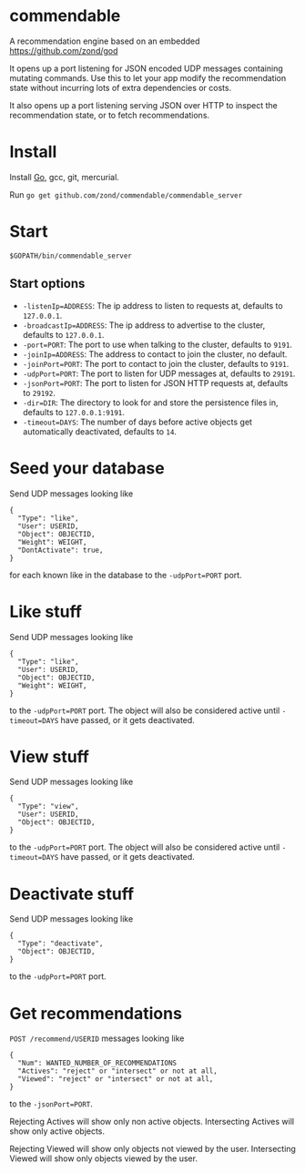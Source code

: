 commendable
===========

A recommendation engine based on an embedded https://github.com/zond/god

It opens up a port listening for JSON encoded UDP messages containing mutating commands. Use this to let your app modify the recommendation state without incurring lots of extra dependencies or costs.

It also opens up a port listening serving JSON over HTTP to inspect the recommendation state, or to fetch recommendations.

# Install

Install <a href="http://golang.org/doc/install">Go</a>, gcc, git, mercurial.

Run `go get github.com/zond/commendable/commendable_server`

# Start

`$GOPATH/bin/commendable_server`

## Start options

* `-listenIp=ADDRESS`: The ip address to listen to requests at, defaults to `127.0.0.1`.
* `-broadcastIp=ADDRESS`: The ip address to advertise to the cluster, defaults to `127.0.0.1`.
* `-port=PORT`: The port to use when talking to the cluster, defaults to `9191`.
* `-joinIp=ADDRESS`: The address to contact to join the cluster, no default.
* `-joinPort=PORT`: The port to contact to join the cluster, defaults to `9191`.
* `-udpPort=PORT`: The port to listen for UDP messages at, defaults to `29191`.
* `-jsonPort=PORT`: The port to listen for JSON HTTP requests at, defaults to `29192`.
* `-dir=DIR`: The directory to look for and store the persistence files in, defaults to `127.0.0.1:9191`.
* `-timeout=DAYS`: The number of days before active objects get automatically deactivated, defaults to `14`.

# Seed your database

Send UDP messages looking like

    {
      "Type": "like",
      "User": USERID,
      "Object": OBJECTID,
      "Weight": WEIGHT,
      "DontActivate": true,
    }

for each known like in the database to the `-udpPort=PORT` port.

# Like stuff

Send UDP messages looking like

    {
      "Type": "like",
      "User": USERID,
      "Object": OBJECTID,
      "Weight": WEIGHT,
    }

to the `-udpPort=PORT` port. The object will also be considered active until `-timeout=DAYS` have passed, or it gets deactivated.

# View stuff

Send UDP messages looking like

    {
      "Type": "view",
      "User": USERID,
      "Object": OBJECTID,
    }

to the `-udpPort=PORT` port. The object will also be considered active until `-timeout=DAYS` have passed, or it gets deactivated.

# Deactivate stuff

Send UDP messages looking like

    {
      "Type": "deactivate",
      "Object": OBJECTID,
    }

to the `-udpPort=PORT` port.

# Get recommendations

`POST /recommend/USERID` messages looking like

    {
      "Num": WANTED_NUMBER_OF_RECOMMENDATIONS
      "Actives": "reject" or "intersect" or not at all,
      "Viewed": "reject" or "intersect" or not at all,
    }

to the `-jsonPort=PORT`. 

Rejecting Actives will show only non active objects. 
Intersecting Actives will show only active objects. 

Rejecting Viewed will show only objects not viewed by the user.
Intersecting Viewed will show only objects viewed by the user.


